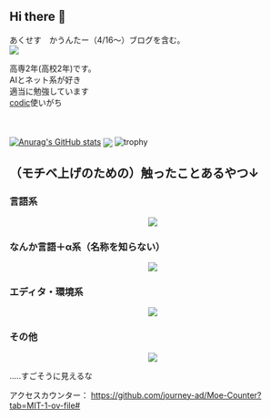 
## Hi there 👋
あくせす　かうんたー（4/16〜）ブログを含む。<br>
<img src="https://count.getloli.com/@rintaro-s?name=rintaro-s&theme=gelbooru&padding=5&offset=0&align=top&scale=1&pixelated=1&darkmode=auto"/>

高専2年(高校2年)です。  <br>AIとネット系が好き<br>適当に勉強しています<br><a href="https://codic.jp/">codic</a>使いがち<br><br>　　　　　　　　　　　　　<br>

[![Anurag's GitHub stats](https://github-readme-stats.vercel.app/api?username=rintaro-s&rank_icon=percentile)](https://github.com/anuraghazra/github-readme-stats)
<img  align="center"  src="https://github-readme-stats.anuraghazra1.vercel.app/api/top-langs/?username=rintaro-s&no-bg=true&no-frame=true&langs_count=30&hide=html,css&layout=compact"/>
![trophy](https://github-profile-trophy.vercel.app/?username=rintaro-s)
<h2>（モチベ上げのための）触ったことあるやつ↓</h2>
<h3>言語系</h3>
<p align="center">
  <a href="https://skillicons.dev">
    <img src="https://skillicons.dev/icons?i=lua,crystal,py,pytorch,r,ts,vue,js,html,css,c,cs,cpp,java,kotlin,mysql,php,powershell,cmake,dart,processing&theme=light" />
  </a>
</p>
<h3>なんか言語＋α系（名称を知らない）</h3>
<p align="center">
  <a href="https://skillicons.dev">
    <img src="https://skillicons.dev/icons?i=express,flutter,discord,arduino,cmake,docker,dotnet,gradle,jquery,mysql,nodejs,npm,opencv,nextjs,vscode&theme=light" />
  </a>
</p>
<h3>エディタ・環境系</h3>
<p align="center">
  <a href="https://skillicons.dev">
    <img src="https://skillicons.dev/icons?i=arduino,git,idea,clion,webstorm,mysql,npm,powershell,raspberrypi,replit,unity,vim,visualstudio,vscode,anaconda&theme=light" />
  </a>
</p>

<h3>その他</h3>
<p align="center">
  <a href="https://skillicons.dev">
    <img src="https://skillicons.dev/icons?i=nginx,blender,cloudflare,arch,debian,discord,github,kali,linux,mint,raspberrypi,redhat,ubuntu,wordpress&theme=light" />
  </a>
</p>
.....すごそうに見えるな


アクセスカウンター：
https://github.com/journey-ad/Moe-Counter?tab=MIT-1-ov-file#
